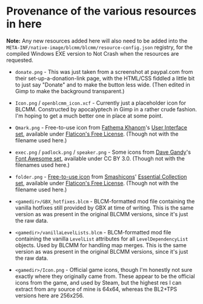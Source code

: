 Provenance of the various resources in here
===========================================

**Note:** Any new resources added here will also need to be added into
the `META-INF/native-image/blcmm/blcmm/resource-config.json` registry,
for the compiled Windows EXE version to Not Crash when the resources
are requested.

* `donate.png` - This was just taken from a screenshot at paypal.com from
  their set-up-a-donation-link page, with the HTML/CSS fiddled a little
  bit to just say "Donate" and to make the button less wide.  (Then edited
  in Gimp to make the background transparent.)

* `Icon.png` / `openblcmm_icon.xcf` - Currently just a placeholder icon for
  BLCMM.  Constructed by apocalyptech in Gimp in a rather crude fashion.
  I'm hoping to get a much better one in place at some point.

* `Qmark.png` - Free-to-use icon from [Fathema Khanom](https://www.flaticon.com/authors/fathema-khanom)'s
  [User Interface set](https://www.flaticon.com/packs/user-interface-2899), available
  under [Flaticon's Free License](https://www.flaticon.com/free-icons/ui).
  (Though not with the filename used here.)

* `exec.png` / `padlock.png` / `speaker.png` - Some icons from
  [Dave Gandy](http://www.flaticon.com/authors/dave-gandy)'s
  [Font Awesome set](http://www.flaticon.com/packs/font-awesome), available under
  CC BY 3.0.  (Though not with the filenames used here.)

* `folder.png` - [Free-to-use icon](https://www.flaticon.com/free-icon/folder_148955)
  from [Smashicons](https://www.flaticon.com/authors/smashicons)'
  [Essential Collection set](https://www.flaticon.com/packs/essential-collection),
  available under [Flaticon's Free License](https://www.flaticon.com/free-icons/ui).
  (Though not with the filename used here.)

* `<gamedir>/GBX_hotfixes.blcm` - BLCM-formatted mod file containing the
  vanilla hotfixes still provided by GBX at time of writing.  This is the
  same version as was present in the original BLCMM versions, since it's
  just the raw data.

* `<gamedir>/vanillaLevelLists.blcm` - BLCM-formatted mod file containing
  the vanilla `LevelList` attributes for all `LevelDependencyList` objects.
  Used by BLCMM for handling map merges.  This is the same version as was
  present in the original BLCMM versions, since it's just the raw data.

* `<gamedir>/Icon.png` - Official game icons, though I'm honestly not sure
  exactly where they originally came from.  These appear to be the official
  icons from the game, and used by Steam, but the highest res I can extract
  from any source of mine is 64x64, whereas the BL2+TPS versions here are
  256x256.

